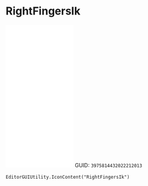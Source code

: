 # RightFingersIk
![](/img/RightFingersIk.png)
GUID: `3975814432022212013`
```
EditorGUIUtility.IconContent("RightFingersIk")
```
